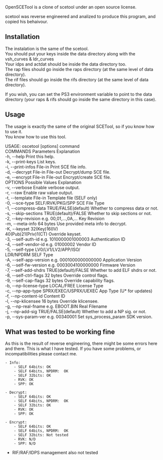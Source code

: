 OpenSCETool is a clone of scetool under an open source license.

scetool was reverse engineered and analized to produce this program, and copied his behaivour.


Installation
------------
The instalation is the same of the scetool.  
You should put your keys inside the data directory along with the vsh_curves & ldr_curves  
Your idps and actdat should be inside the data directory too.  
The rap files should go inside the raps directory (at the same level of data directory).  
The rif files should go inside the rifs directory (at the same level of data directory).  

If you wish, you can set the PS3 environment variable to point to the data directory 
(your raps & rifs should go inside the same directory in this case).  


Usage
-----
The usage is exactly the same of the original SCETool, so if you know how to use it.  
You know how to use this tool.  
  
  
USAGE: oscetool [options] command  
COMMANDS                Parameters            Explanation  
 -h, --help                                   Print this help.  
 -k, --print-keys                             List keys.  
 -i, --print-infos      File-in               Print SCE file info.  
 -d, --decrypt          File-in File-out      Decrypt/dump SCE file.  
 -e, --encrypt          File-in File-out      Encrypt/create SCE file.  
OPTIONS                 Possible Values       Explanation  
 -v, --verbose                                Enable verbose output.  
 -r, --raw                                    Enable raw value output.  
 -t, --template         File-in               Template file (SELF only)  
 -0, --sce-type         SELF/RVK/PKG/SPP      SCE File Type  
 -1, --compress-data    TRUE/FALSE(default)   Whether to compress data or not.  
 -s, --skip-sections    TRUE(default)/FALSE   Whether to skip sections or not.  
 -2, --key-revision     e.g. 00,01,...,0A,... Key Revision  
 -m, --meta-info        64 bytes              Use provided meta info to decrypt.    
 -K, --keyset           32(Key)16(IV)  
                        40(Pub)21(Priv)1(CT)  Override keyset.  
 -3, --self-auth-id     e.g. 1010000001000003 Authentication ID  
 -4, --self-vendor-id   e.g. 01000002         Vendor ID  
 -5, --self-type        LV0/LV1/LV2/APP/ISO/  
                        LDR/NPDRM             SELF Type  
 -A, --self-app-version e.g. 0001000000000000 Application Version  
 -6, --self-fw-version  e.g. 0003004100000000 Firmware Version  
 -7, --self-add-shdrs   TRUE(default)/FALSE   Whether to add ELF shdrs or not.  
 -8, --self-ctrl-flags  32 bytes              Override control flags.  
 -9, --self-cap-flags   32 bytes              Override capability flags.  
 -b, --np-license-type  LOCAL/FREE            License Type  
 -c, --np-app-type      SPRX/EXEC/USPRX/UEXEC App Type (U* for updates)  
 -f, --np-content-id                          Content ID  
 -l, --np-klicensee     16 bytes              Override klicensee.  
 -g, --np-real-fname    e.g. EBOOT.BIN        Real Filename  
 -j, --np-add-sig       TRUE/FALSE(default)   Whether to add a NP sig. or not.    
 -p, --sys-param-ver    e.g. 00340001         Set sys_process_param SDK version.


What was tested to be working fine
----------------------------------
As this is the result of reverse engineering, there might be some errors 
here and there.
This is what I have tested. If you have some problems, or incompatibilities
please contact me.

	- Info: 
		- SELF 64bits: OK
		- SELF 64bits, NPDRM:  OK
		- SELF 32bits: OK
		- RVK: OK
		- SPP: OK
		
	- Decrypt: 
		- SELF 64bits: OK
		- SELF 64bits, NPDRM:  OK
		- SELF 32bits: OK
		- RVK: OK
		- SPP: OK
		
	- Encrypt: 
		- SELF 64bits: OK
		- SELF 64bits, NPDRM:  OK
		- SELF 32bits: Not tested
		- RVK: N/D
		- SPP: N/D

- RIF/RAF/IDPS management also not tested

